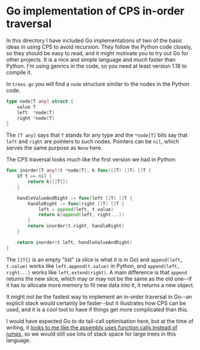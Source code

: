 # Go implementation of CPS in-order traversal

In this directory I have included Go implementations of two of the basic ideas in using CPS to avoid recursion. They follow the Python code closely, so they should be easy to read, and it might motivate you to try out Go for other projects. It is a nice and simple language and *much* faster than Python. I'm using genrics in the code, so you need at least version 1.18 to compile it.

In `trees.go` you will find a `node` structure similar to the nodes in the Python code.

```go
type node[T any] struct {
	value T
	left  *node[T]
	right *node[T]
}
```

The `[T any]` says that `T` stands for any type and the `*node[T]` bits say that `left` and `right` are pointers to such nodes. Pointers can be `nil`, which serves the same purpose as `None` here.

The CPS traversal looks much like the first version we had in Python:

```go
func inorder[T any](t *node[T], k func([]T) []T) []T {
	if t == nil {
		return k([]T{})
	}

	handleValueAndRight := func(left []T) []T {
		handleRight := func(right []T) []T {
			left = append(left, t.value)
			return k(append(left, right...))
		}
		return inorder(t.right, handleRight)
	}

	return inorder(t.left, handleValueAndRight)
}
```

The `[]T{}` is an empty "list" (a *slice* is what it is in Go) and `append(left, t.value)` works like `left.append(t.value)` in Python, and `append(left, right...)` works like `left.extend(right)`. A main difference is that `append` returns the new slice, which may or may not be the same as the old one--if it has to allocate more memory to fit new data into it, it returns a new object.

It might not be the fastest way to implement an in-order traversal in Go--an explicit stack would certainly be faster--but it illustrates how CPS can be used, and it is a cool tool to have if things get more complicated than this.

I would have expected Go to do tail-call optimisation here, but at the time of writing, it [looks to me like the assembly uses function calls instead of jumps](https://godbolt.org/z/YjeajnEGh), so we would still use lots of stack space for large trees in this language.

